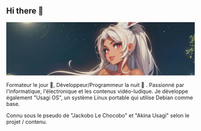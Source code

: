 ## Hi there 👋

![alt text](https://github.com/JackoboLeChocobo/JackoboLeChocobo/blob/main/banner.jpg?raw=true)

Formateur le jour 🌇, Développeur/Programmeur la nuit 🌆 . Passionné par l'informatique, l'électronique et les contenus vidéo-ludique. Je développe également "Usagi OS", un système Linux portable qui utilise Debian comme base.

Connu sous le pseudo de "Jackobo Le Chocobo" et "Akina Usagi" selon le projet / contenu.

<!--
**JackoboLeChocobo/JackoboLeChocobo** is a ✨ _special_ ✨ repository because its `README.md` (this file) appears on your GitHub profile.

Here are some ideas to get you started:

- 🔭 I’m currently working on ...
- 🌱 I’m currently learning ...
- 👯 I’m looking to collaborate on ...
- 🤔 I’m looking for help with ...
- 💬 Ask me about ...
- 📫 How to reach me: ...
- 😄 Pronouns: ...
- ⚡ Fun fact: ...
-->
